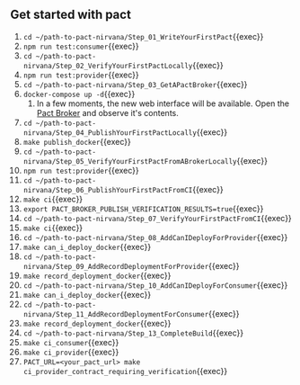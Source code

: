 ## Get started with pact

1. `cd ~/path-to-pact-nirvana/Step_01_WriteYourFirstPact`{{exec}}
2. `npm run test:consumer`{{exec}}
3. `cd ~/path-to-pact-nirvana/Step_02_VerifyYourFirstPactLocally`{{exec}}
4. `npm run test:provider`{{exec}}
5. `cd ~/path-to-pact-nirvana/Step_03_GetAPactBroker`{{exec}}
6. `docker-compose up -d`{{exec}}
   1. In a few moments, the new web interface will be available. Open the [Pact Broker]({{TRAFFIC_HOST1_8000}}) and observe it's contents.
7.  `cd ~/path-to-pact-nirvana/Step_04_PublishYourFirstPactLocally`{{exec}}
8.  `make publish_docker`{{exec}}
9.  `cd ~/path-to-pact-nirvana/Step_05_VerifyYourFirstPactFromABrokerLocally`{{exec}}
10. `npm run test:provider`{{exec}}
11. `cd ~/path-to-pact-nirvana/Step_06_PublishYourFirstPactFromCI`{{exec}}
12. `make ci`{{exec}}
13. `export PACT_BROKER_PUBLISH_VERIFICATION_RESULTS=true`{{exec}}
14. `cd ~/path-to-pact-nirvana/Step_07_VerifyYourFirstPactFromCI`{{exec}}
15. `make ci`{{exec}}
16. `cd ~/path-to-pact-nirvana/Step_08_AddCanIDeployForProvider`{{exec}}
17. `make can_i_deploy_docker`{{exec}}
18. `cd ~/path-to-pact-nirvana/Step_09_AddRecordDeploymentForProvider`{{exec}}
19. `make record_deployment_docker`{{exec}}
20. `cd ~/path-to-pact-nirvana/Step_10_AddCanIDeployForConsumer`{{exec}}
21. `make can_i_deploy_docker`{{exec}}
22. `cd ~/path-to-pact-nirvana/Step_11_AddRecordDeploymentForConsumer`{{exec}}
23. `make record_deployment_docker`{{exec}}
24. `cd ~/path-to-pact-nirvana/Step_13_CompleteBuild`{{exec}}
25. `make ci_consumer`{{exec}}
26. `make ci_provider`{{exec}}
27. `PACT_URL=<your_pact_url> make ci_provider_contract_requiring_verification`{{exec}}